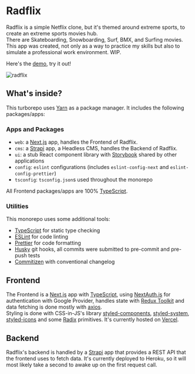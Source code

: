 # Radflix 

Radflix is a simple Netflix clone, but it's themed around extreme sports, to create an extreme sports movies hub.<br> 
There are Skateboarding, Snowboarding, Surf, BMX, and Surfing movies.<br> 
This app was created, not only as a way to practice my skills but also to simulate a professional work 
environment.
WIP.

Here's the [demo](radflix.vercel.app), try it out!

![radflix](https://user-images.githubusercontent.com/58346965/170453957-57a5b6d3-d636-4ec6-9eb1-fa1a5ecaf5e6.png)

## What's inside?

This turborepo uses [Yarn](https://classic.yarnpkg.com/lang/en/) as a package manager. It includes the following packages/apps:

### Apps and Packages

- `web`: a [Next.js](https://nextjs.org) app, handles the Frontend of Radflix.
- `cms`: a [Strapi](https://strapi.io/) app, a Headless CMS, handles the Backend of Radflix.
- `ui`: a stub React component library with [Storybook](https://storybook.js.org/) shared by other applications
- `config`: `eslint` configurations (includes `eslint-config-next` and `eslint-config-prettier`)
- `tsconfig`: `tsconfig.json`s used throughout the monorepo

All Frontend packages/apps are 100% [TypeScript](https://www.typescriptlang.org/).

### Utilities

This monorepo uses some additional tools:

- [TypeScript](https://www.typescriptlang.org/) for static type checking
- [ESLint](https://eslint.org/) for code linting
- [Prettier](https://prettier.io) for code formatting
- [Husky](https://typicode.github.io/husky/#/) git hooks, all commits were submitted to pre-commit and pre-push tests
- [Commitizen](https://commitizen-tools.github.io/commitizen/) with conventional changelog

## Frontend

The Frontend is a [Next.js](https://nextjs.org) app with [TypeScript](https://www.typescriptlang.org/), using [NextAuth.js](https://next-auth.js.org/) for authentication with Google Provider, handles state with [Redux Toolkit](https://redux-toolkit.js.org/) and data fetching is done mostly with [axios](https://axios-http.com/).<br>
Styling is done with CSS-in-JS's library [styled-components](https://styled-components.com/), [styled-system](https://styled-system.com/), [styled-icons](https://styled-icons.dev/) and some [Radix](https://www.radix-ui.com/) primitives.
It's currently hosted on [Vercel](https://vercel.com/).

## Backend

Radflix's backend is handled by a [Strapi](https://strapi.io/) app that provides a REST API that the frontend uses to fetch data. It's currently deployed to Heroku, so it will most likely take a second to awake up on the first request call.



